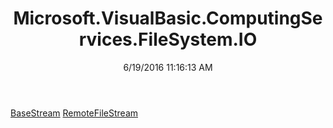 ﻿---
title: Microsoft.VisualBasic.ComputingServices.FileSystem.IO
date: 6/19/2016 11:16:13 AM
---

[BaseStream](T-Microsoft.VisualBasic.ComputingServices.FileSystem.IO.BaseStream.html)
[RemoteFileStream](T-Microsoft.VisualBasic.ComputingServices.FileSystem.IO.RemoteFileStream.html)
